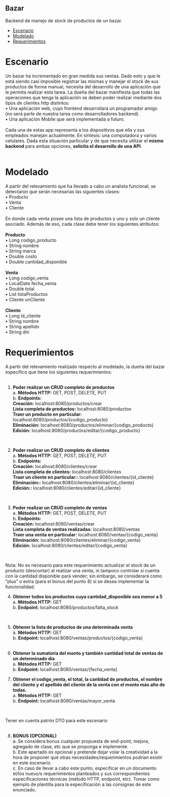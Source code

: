 ## Bazar
Backend de manejo de stock de productos de un bazar. 




* [Escenario](#escenario)
* [Modelado](#modelado)
* [Requerimientos](#requerimientos)


# Escenario 
Un bazar ha incrementado en gran medida sus ventas. Dado esto y que le está siendo casi imposible registrar las mismas y manejar el stock de sus productos de forma manual, necesita del desarrollo de una aplicación que le permita realizar esta tarea. 
La dueña del bazar manifiesta que todas las operaciones que tenga la aplicación se deben poder realizar mediante dos tipos de clientes http distintos: <br> 
•	Una aplicación web, cuyo frontend desarrollará un programador amigo (no será parte de nuestra tarea como desarrolladores backend). <br>
•	Una aplicación Mobile que será implementada a futuro. <br>
<br>
Cada una de estas app representa a los dispositivos que ella y sus empleados manejan actualmente. En síntesis: una computadora y varios celulares. 
Dada esta situación particular y de que necesita utilizar el <strong>mismo backend</strong> para ambas opciones, <strong>solicita el desarrollo de una API</strong>. 
<br>
<br>

# Modelado 
A partir del relevamiento que ha llevado a cabo un analista funcional, se detectaron que serán necesarias las siguientes clases: <br>
•	Producto <br>
•	Venta <br>
•	Cliente <br><br>
En donde cada venta posee una lista de productos y uno y solo un cliente asociado. Además de eso, cada clase debe tener los siguientes atributos: <br> <br>
<strong>Producto </strong> <br>
•	Long codigo_producto  <br>
•	String nombre  <br>
•	String marca  <br>
•	Double costo  <br>
•	Double cantidad_disponible  <br> <br>
<strong>Venta </strong> <br> 
•	Long codigo_venta  <br>
•	LocalDate fecha_venta  <br>
•	Double total  <br>
•	List<Producto> listaProductos  <br>
•	Cliente unCliente  <br> <br>
<strong>Cliente </strong> <br> 
•	Long id_cliente  <br>
•	String nombre  <br>
•	String apellido  <br>
•	String dni  <br>

# Requerimientos 

  A partir del relevamiento realizado respecto al modelado, la dueña del bazar especificó que tiene los siguientes requerimientos: <br> <br>
 
1.	<strong>Poder realizar un CRUD completo de productos </strong> <br>
  a.	<strong>Métodos HTTP:</strong> GET, POST, DELETE, PUT  <br>
  b.	<strong>Endpoints:</strong>  <br>
    <strong>Creación:</strong> localhost:8080/productos/crear <br>
    <strong>Lista completa de productos:</strong> localhost:8080/productos <br>
    <strong>Traer un producto en particular: </strong> localhost:8080/productos/{codigo_producto} <br>
    <strong>Eliminación:</strong> localhost:8080/productos/eliminar/{codigo_producto} <br>
    <strong>Edición:</strong> localhost:8080/productos/editar/{codigo_producto} <br>
<br>

2.	<strong>Poder realizar un CRUD completo de clientes </strong><br>
  a.	<strong>Métodos HTTP:</strong> GET, POST, DELETE, PUT <br>
  b.	<strong>Endpoints:</strong>  <br>
<strong>Creación:</strong> localhost:8080/clientes/crear <br>
<strong>Lista completa de clientes:</strong> localhost:8080/clientes <br>
<strong>Traer un cliente en particular::</strong> localhost:8080/clientes/{id_cliente} <br>
<strong>Eliminación::</strong> localhost:8080/clientes/eliminar/{id_cliente} <br>
<strong>Edición::</strong> localhost:8080/clientes/editar/{id_cliente} <br>
 <br>
  
3.	<strong>Poder realizar un CRUD completo de ventas </strong><br>
  a.	<strong>Métodos HTTP:</strong> GET, POST, DELETE, PUT <br>
  b.<strong>	Endpoints:  </strong><br>
<strong>Creación:</strong> localhost:8080/ventas/crear <br>
<strong>Lista completa de ventas realizadas:</strong> localhost:8080/ventas <br>
<strong>Traer una venta en particular:</strong> localhost:8080/ventas/{codigo_venta} <br>
<strong>Eliminación:</strong> localhost:8080/clientes/eliminar/{codigo_venta} <br>
<strong>Edición:</strong> localhost:8080/clientes/editar/{codigo_venta} <br>
 <br>
 
Nota: No es necesario para este requerimiento actualizar el stock de un producto (descontar) al realizar una venta, ni tampoco controlar si cuenta con la cantidad disponible para vender; sin embargo, se considerará como “plus” o extra (para el bonus del punto 8) si se desea implementar la funcionalidad. 
 
4. <strong>	Obtener todos los productos cuya cantidad_disponible sea menor a 5 </strong><br>
  a.	<strong>Métodos HTTP:</strong> GET <br>
  b.	<strong>Endpoint: </strong> localhost:8080/productos/falta_stock <br>
  <br>
 
5.	<strong>Obtener la lista de productos de una determinada venta</strong> <br>
  a.	<strong>Métodos HTTP:</strong> GET <br>
  b. <strong>	Endpoint: </strong> localhost:8080/ventas/productos/{codigo_venta} <br>
 	 <br>
 
6.	<strong>Obtener la sumatoria del monto y también cantidad total de ventas de un determinado día </strong><br>
  a.	<strong>Métodos HTTP:</strong> GET <br>
  b.	<strong>Endpoint: </strong> localhost:8080/ventas/{fecha_venta} <br>
 
7.	<strong>Obtener el codigo_venta, el total, la cantidad de productos, el nombre del cliente y el apellido del cliente de la venta con el monto más alto de todas. </strong> <br>
  a.	<strong>Métodos HTTP:</strong> GET <br>
  b.	<strong>Endpoint:</strong>  localhost:8080/ventas/mayor_venta <br>
 <br>
  
Tener en cuenta patrón DTO para este escenario  <br>
  <br>
  
8. <strong>	BONUS (OPCIONAL) </strong><br>
  a. Se considera bonus cualquier propuesta de end-point, mejora, agregado de clase, etc que se proponga e implemente. <br>
  b. Este apartado es opcional y pretende dejar volar la creatividad a la hora de proponer qué otras necesidades/requerimientos podrían existir en este escenario. <br>
  c. En caso de llevar a cabo este punto, especificar en un documento el/los nuevo/s requerimientos planteados y sus correspondientes especificaciones técnicas (método HTTP, endpoint, etc). Tomar como ejemplo de plantilla para la especificación a las consignas de este enunciado.<br>
